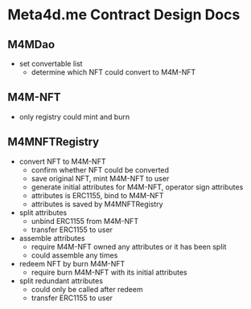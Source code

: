 # Meta4d.me Contract Design Docs

## M4MDao

- set convertable list
    - determine which NFT could convert to M4M-NFT

## M4M-NFT

- only registry could mint and burn

## M4MNFTRegistry

- convert NFT to M4M-NFT
    - confirm whether NFT could be converted
    - save original NFT, mint M4M-NFT to user
    - generate initial attributes for M4M-NFT, operator sign attributes
    - attributes is ERC1155, bind to M4M-NFT
    - attributes is saved by M4MNFTRegistry
- split attributes
    - unbind ERC1155 from M4M-NFT
    - transfer ERC1155 to user
- assemble attributes
    - require M4M-NFT owned any attributes or it has been split
    - could assemble any times
- redeem NFT by burn M4M-NFT
    - require burn M4M-NFT with its initial attributes
- split redundant attributes
    - could only be called after redeem
    - transfer ERC1155 to user